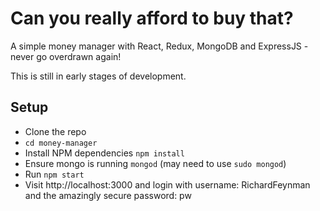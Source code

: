 # Can you really afford to buy that?
A simple money manager with React, Redux, MongoDB and ExpressJS - never go overdrawn again!

This is still in early stages of development.

## Setup
- Clone the repo
- `cd money-manager`
- Install NPM dependencies `npm install`
- Ensure mongo is running `mongod` (may need to use `sudo mongod`)
- Run `npm start`
- Visit http://localhost:3000 and login with username: RichardFeynman and the amazingly secure password: pw



